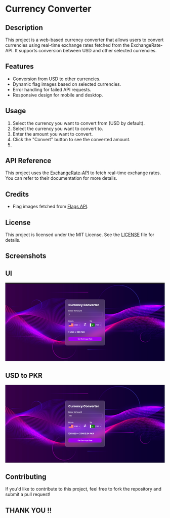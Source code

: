 # Currency Converter

## Description
This project is a web-based currency converter that allows users to convert currencies using real-time exchange rates fetched from the ExchangeRate-API. It supports conversion between USD and other selected currencies.

## Features
- Conversion from USD to other currencies.
- Dynamic flag images based on selected currencies.
- Error handling for failed API requests.
- Responsive design for mobile and desktop.

## Usage
1. Select the currency you want to convert from (USD by default).
2. Select the currency you want to convert to.
3. Enter the amount you want to convert.
4. Click the "Convert" button to see the converted amount.
5. 
## API Reference
This project uses the [ExchangeRate-API](https://www.exchangerate-api.com/) to fetch real-time exchange rates. You can refer to their documentation for more details.

## Credits
- Flag images fetched from [Flags API](https://www.flagsapi.com/).

## License
This project is licensed under the MIT License. See the [LICENSE](LICENSE) file for details.

## Screenshots

## UI
![Screenshot 1](Resources/1.PNG)

## USD to PKR
![Screenshot 2](Resources/2.PNG)

## Contributing
If you'd like to contribute to this project, feel free to fork the repository and submit a pull request!

## THANK YOU !!

